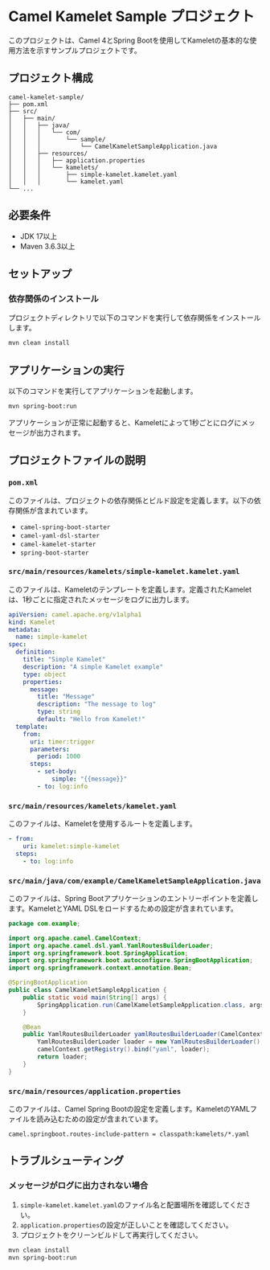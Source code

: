 # Camel Kamelet Sample プロジェクト

このプロジェクトは、Camel 4とSpring Bootを使用してKameletの基本的な使用方法を示すサンプルプロジェクトです。

## プロジェクト構成

```
camel-kamelet-sample/
├── pom.xml
├── src/
│   ├── main/
│   │   ├── java/
│   │   │   └── com/
│   │   │       └── sample/
│   │   │           └── CamelKameletSampleApplication.java
│   │   ├── resources/
│   │   │   ├── application.properties
│   │   │   └── kamelets/
│   │   │       ├── simple-kamelet.kamelet.yaml
│   │   │       └── kamelet.yaml
└── ...
```

## 必要条件

- JDK 17以上
- Maven 3.6.3以上

## セットアップ

### 依存関係のインストール

プロジェクトディレクトリで以下のコマンドを実行して依存関係をインストールします。

```bash
mvn clean install
```

## アプリケーションの実行

以下のコマンドを実行してアプリケーションを起動します。

```bash
mvn spring-boot:run
```

アプリケーションが正常に起動すると、Kameletによって1秒ごとにログにメッセージが出力されます。

## プロジェクトファイルの説明

### `pom.xml`

このファイルは、プロジェクトの依存関係とビルド設定を定義します。以下の依存関係が含まれています。

- `camel-spring-boot-starter`
- `camel-yaml-dsl-starter`
- `camel-kamelet-starter`
- `spring-boot-starter`

### `src/main/resources/kamelets/simple-kamelet.kamelet.yaml`

このファイルは、Kameletのテンプレートを定義します。定義されたKameletは、1秒ごとに指定されたメッセージをログに出力します。

```yaml
apiVersion: camel.apache.org/v1alpha1
kind: Kamelet
metadata:
  name: simple-kamelet
spec:
  definition:
    title: "Simple Kamelet"
    description: "A simple Kamelet example"
    type: object
    properties:
      message:
        title: "Message"
        description: "The message to log"
        type: string
        default: "Hello from Kamelet!"
  template:
    from:
      uri: timer:trigger
      parameters:
        period: 1000
      steps:
        - set-body:
            simple: "{{message}}"
        - to: log:info
```

### `src/main/resources/kamelets/kamelet.yaml`

このファイルは、Kameletを使用するルートを定義します。

```yaml
- from:
    uri: kamelet:simple-kamelet
  steps:
    - to: log:info
```

### `src/main/java/com/example/CamelKameletSampleApplication.java`

このファイルは、Spring Bootアプリケーションのエントリーポイントを定義します。KameletとYAML DSLをロードするための設定が含まれています。

```java
package com.example;

import org.apache.camel.CamelContext;
import org.apache.camel.dsl.yaml.YamlRoutesBuilderLoader;
import org.springframework.boot.SpringApplication;
import org.springframework.boot.autoconfigure.SpringBootApplication;
import org.springframework.context.annotation.Bean;

@SpringBootApplication
public class CamelKameletSampleApplication {
    public static void main(String[] args) {
        SpringApplication.run(CamelKameletSampleApplication.class, args);
    }

    @Bean
    public YamlRoutesBuilderLoader yamlRoutesBuilderLoader(CamelContext camelContext) {
        YamlRoutesBuilderLoader loader = new YamlRoutesBuilderLoader();
        camelContext.getRegistry().bind("yaml", loader);
        return loader;
    }
}
```

### `src/main/resources/application.properties`

このファイルは、Camel Spring Bootの設定を定義します。KameletのYAMLファイルを読み込むための設定が含まれています。

```properties
camel.springboot.routes-include-pattern = classpath:kamelets/*.yaml
```

## トラブルシューティング

### メッセージがログに出力されない場合

1. `simple-kamelet.kamelet.yaml`のファイル名と配置場所を確認してください。
2. `application.properties`の設定が正しいことを確認してください。
3. プロジェクトをクリーンビルドして再実行してください。

```bash
mvn clean install
mvn spring-boot:run
```
